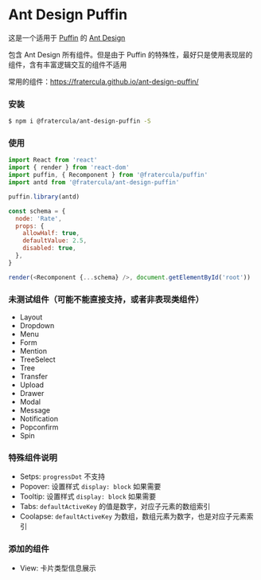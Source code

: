 # Ant Design Puffin

这是一个适用于 [Puffin](https://github.com/fratercula/puffin) 的 [Ant Design](https://github.com/ant-design/ant-design)

包含 Ant Design 所有组件。但是由于 Puffin 的特殊性，最好只是使用表现层的组件，含有丰富逻辑交互的组件不适用

常用的组件：https://fratercula.github.io/ant-design-puffin/

### 安装

```bash
$ npm i @fratercula/ant-design-puffin -S
```

### 使用

```js
import React from 'react'
import { render } from 'react-dom'
import puffin, { Recomponent } from '@fratercula/puffin'
import antd from '@fratercula/ant-design-puffin'

puffin.library(antd)

const schema = {
  node: 'Rate',
  props: {
    allowHalf: true,
    defaultValue: 2.5,
    disabled: true,
  },
}

render(<Recomponent {...schema} />, document.getElementById('root'))
```

### 未测试组件（可能不能直接支持，或者非表现类组件）

- Layout
- Dropdown
- Menu
- Form
- Mention
- TreeSelect
- Tree
- Transfer
- Upload
- Drawer
- Modal
- Message
- Notification
- Popconfirm
- Spin

### 特殊组件说明

- Setps: `progressDot` 不支持
- Popover: 设置样式 `display: block` 如果需要
- Tooltip: 设置样式 `display: block` 如果需要
- Tabs: `defaultActiveKey` 的值是数字，对应子元素的数组索引
- Coolapse: `defaultActiveKey` 为数组，数组元素为数字，也是对应子元素索引

### 添加的组件

- View: 卡片类型信息展示
